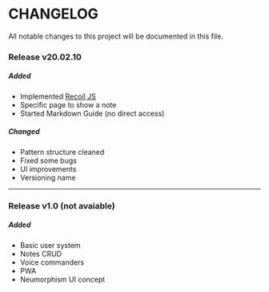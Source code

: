 # CHANGELOG
All notable changes to this project will be documented in this file.

### Release v20.02.10
##### Added
- Implemented [Recoil JS](https://recoiljs.org/)
- Specific page to show a note
- Started Markdown Guide (no direct access)


##### Changed
- Pattern structure cleaned
- Fixed some bugs
- UI improvements
- Versioning name

--------

### Release v1.0 (not avaiable)
##### Added
- Basic user system
- Notes CRUD
- Voice commanders
- PWA
- Neumorphism UI concept